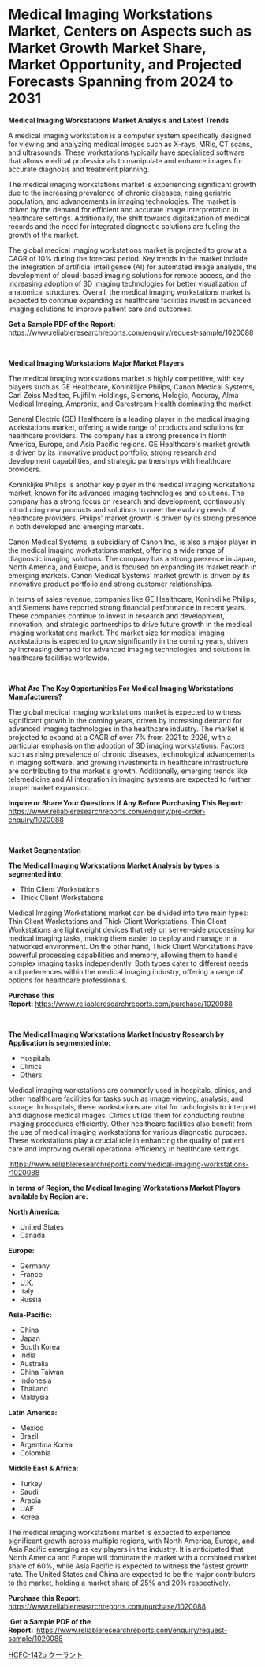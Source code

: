 <p><h1>Medical Imaging Workstations Market, Centers on Aspects such as Market Growth Market Share, Market Opportunity, and Projected Forecasts Spanning from 2024 to 2031</h1></p><p><strong>Medical Imaging Workstations Market Analysis and Latest Trends</strong></p>
<p><p>A medical imaging workstation is a computer system specifically designed for viewing and analyzing medical images such as X-rays, MRIs, CT scans, and ultrasounds. These workstations typically have specialized software that allows medical professionals to manipulate and enhance images for accurate diagnosis and treatment planning.</p><p>The medical imaging workstations market is experiencing significant growth due to the increasing prevalence of chronic diseases, rising geriatric population, and advancements in imaging technologies. The market is driven by the demand for efficient and accurate image interpretation in healthcare settings. Additionally, the shift towards digitalization of medical records and the need for integrated diagnostic solutions are fueling the growth of the market.</p><p>The global medical imaging workstations market is projected to grow at a CAGR of 10% during the forecast period. Key trends in the market include the integration of artificial intelligence (AI) for automated image analysis, the development of cloud-based imaging solutions for remote access, and the increasing adoption of 3D imaging technologies for better visualization of anatomical structures. Overall, the medical imaging workstations market is expected to continue expanding as healthcare facilities invest in advanced imaging solutions to improve patient care and outcomes.</p></p>
<p><strong>Get a Sample PDF of the Report:&nbsp;</strong> <a href="https://www.reliableresearchreports.com/enquiry/request-sample/1020088">https://www.reliableresearchreports.com/enquiry/request-sample/1020088</a></p>
<p>&nbsp;</p>
<p><strong>Medical Imaging Workstations Major Market Players</strong></p>
<p><p>The medical imaging workstations market is highly competitive, with key players such as GE Healthcare, Koninklijke Philips, Canon Medical Systems, Carl Zeiss Meditec, Fujifilm Holdings, Siemens, Hologic, Accuray, Alma Medical Imaging, Ampronix, and Carestream Health dominating the market.</p><p>General Electric (GE) Healthcare is a leading player in the medical imaging workstations market, offering a wide range of products and solutions for healthcare providers. The company has a strong presence in North America, Europe, and Asia Pacific regions. GE Healthcare's market growth is driven by its innovative product portfolio, strong research and development capabilities, and strategic partnerships with healthcare providers.</p><p>Koninklijke Philips is another key player in the medical imaging workstations market, known for its advanced imaging technologies and solutions. The company has a strong focus on research and development, continuously introducing new products and solutions to meet the evolving needs of healthcare providers. Philips' market growth is driven by its strong presence in both developed and emerging markets.</p><p>Canon Medical Systems, a subsidiary of Canon Inc., is also a major player in the medical imaging workstations market, offering a wide range of diagnostic imaging solutions. The company has a strong presence in Japan, North America, and Europe, and is focused on expanding its market reach in emerging markets. Canon Medical Systems' market growth is driven by its innovative product portfolio and strong customer relationships.</p><p>In terms of sales revenue, companies like GE Healthcare, Koninklijke Philips, and Siemens have reported strong financial performance in recent years. These companies continue to invest in research and development, innovation, and strategic partnerships to drive future growth in the medical imaging workstations market. The market size for medical imaging workstations is expected to grow significantly in the coming years, driven by increasing demand for advanced imaging technologies and solutions in healthcare facilities worldwide.</p></p>
<p>&nbsp;</p>
<p><strong>What Are The Key Opportunities For Medical Imaging Workstations Manufacturers?</strong></p>
<p><p>The global medical imaging workstations market is expected to witness significant growth in the coming years, driven by increasing demand for advanced imaging technologies in the healthcare industry. The market is projected to expand at a CAGR of over 7% from 2021 to 2026, with a particular emphasis on the adoption of 3D imaging workstations. Factors such as rising prevalence of chronic diseases, technological advancements in imaging software, and growing investments in healthcare infrastructure are contributing to the market's growth. Additionally, emerging trends like telemedicine and AI integration in imaging systems are expected to further propel market expansion.</p></p>
<p><strong>Inquire or Share Your Questions If Any Before Purchasing This Report:</strong> <a href="https://www.reliableresearchreports.com/enquiry/pre-order-enquiry/1020088">https://www.reliableresearchreports.com/enquiry/pre-order-enquiry/1020088</a></p>
<p>&nbsp;</p>
<p><strong>Market Segmentation</strong></p>
<p><strong>The Medical Imaging Workstations Market Analysis by types is segmented into:</strong></p>
<p><ul><li>Thin Client Workstations</li><li>Thick Client Workstations</li></ul></p>
<p><p>Medical Imaging Workstations market can be divided into two main types: Thin Client Workstations and Thick Client Workstations. Thin Client Workstations are lightweight devices that rely on server-side processing for medical imaging tasks, making them easier to deploy and manage in a networked environment. On the other hand, Thick Client Workstations have powerful processing capabilities and memory, allowing them to handle complex imaging tasks independently. Both types cater to different needs and preferences within the medical imaging industry, offering a range of options for healthcare professionals.</p></p>
<p><strong>Purchase this Report:&nbsp;</strong><a href="https://www.reliableresearchreports.com/purchase/1020088">https://www.reliableresearchreports.com/purchase/1020088</a></p>
<p>&nbsp;</p>
<p><strong>The Medical Imaging Workstations Market Industry Research by Application is segmented into:</strong></p>
<p><ul><li>Hospitals</li><li>Clinics</li><li>Others</li></ul></p>
<p><p>Medical imaging workstations are commonly used in hospitals, clinics, and other healthcare facilities for tasks such as image viewing, analysis, and storage. In hospitals, these workstations are vital for radiologists to interpret and diagnose medical images. Clinics utilize them for conducting routine imaging procedures efficiently. Other healthcare facilities also benefit from the use of medical imaging workstations for various diagnostic purposes. These workstations play a crucial role in enhancing the quality of patient care and improving overall operational efficiency in healthcare settings.</p></p>
<p><a href="https://www.reliableresearchreports.com/medical-imaging-workstations-r1020088">&nbsp;https://www.reliableresearchreports.com/medical-imaging-workstations-r1020088</a></p>
<p><strong>In terms of Region, the Medical Imaging Workstations Market Players available by Region are:</strong></p>
<p>
    <p> <strong> North America: </strong>
        <ul>
            <li>United States</li>
            <li>Canada</li>
        </ul>
        </p> 
    <p> <strong> Europe: </strong>
        <ul>
            <li>Germany</li>
            <li>France</li>
            <li>U.K.</li>
            <li>Italy</li>
            <li>Russia</li>
        </ul>
        </p> 
    <p> <strong> Asia-Pacific: </strong>
        <ul>
            <li>China</li>
            <li>Japan</li>
            <li>South Korea</li>
            <li>India</li>
            <li>Australia</li>
            <li>China Taiwan</li>
            <li>Indonesia</li>
            <li>Thailand</li>
            <li>Malaysia</li>
        </ul>
        </p> 
    <p> <strong> Latin America: </strong>
        <ul>
            <li>Mexico</li>
            <li>Brazil</li>
            <li>Argentina Korea</li>
            <li>Colombia</li>
        </ul>
        </p> 
    <p> <strong> Middle East & Africa: </strong>
        <ul>
            <li>Turkey</li>
            <li>Saudi</li>
            <li>Arabia</li>
            <li>UAE</li>
            <li>Korea</li>
        </ul>
    </p>
    </p>
<p><p>The medical imaging workstations market is expected to experience significant growth across multiple regions, with North America, Europe, and Asia Pacific emerging as key players in the industry. It is anticipated that North America and Europe will dominate the market with a combined market share of 60%, while Asia Pacific is expected to witness the fastest growth rate. The United States and China are expected to be the major contributors to the market, holding a market share of 25% and 20% respectively.</p></p>
<p><strong>Purchase this Report: </strong><a href="https://www.reliableresearchreports.com/purchase/1020088">https://www.reliableresearchreports.com/purchase/1020088</a></p>
<p>&nbsp;<strong>Get a Sample PDF of the Report:&nbsp;&nbsp;</strong><a href="https://www.reliableresearchreports.com/enquiry/request-sample/1020088">https://www.reliableresearchreports.com/enquiry/request-sample/1020088</a></p>
<p><strong></strong></p>
<p><p><a href="https://github.com/KaliMetz2023/Market-Research-Report-List-1/blob/main/3288998168122.md">HCFC-142b クーラント</a></p></p>